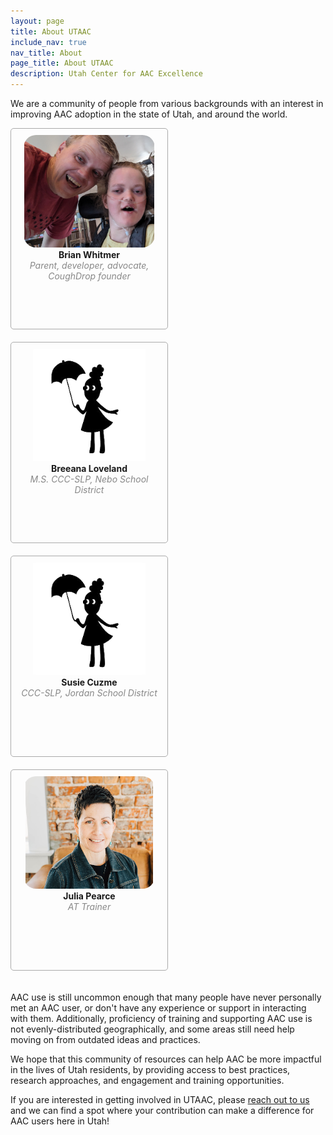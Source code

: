 ```yaml
---
layout: page
title: About UTAAC
include_nav: true
nav_title: About
page_title: About UTAAC
description: Utah Center for AAC Excellence
---
```

<style>
  .person {
    float: left;
    width: 230px;
    height: 300px;
    border: 1px solid #aaa;
    border-radius: 5px;
    padding: 10px;
    text-align: center;
    margin-right: 20px;
    margin-bottom: 20px;
  }
  .person img {
    width: 210px;
    height: 180px;
    object-fit: contain;
    object-position: center;
    border-radius: 20px;
  }
  .person .name {
    font-weight: bold;
  }
  .person .bio {
    font-style: italic;
    font-size: 14px;
    line-height: 17px;
    color: #888;
  }
	@media (max-width: 800px) {
    .person {
      width: 100%;
      height: 300px;
    }
    .person img {
      width: 100%;
    }
  }
</style>

We are a community of people from various backgrounds with an interest in improving AAC adoption in the state of Utah, and around the world.

<div class='person'>
  <img src="/images/bwhitmer.png" />
  <div class='name'>Brian Whitmer</div>
  <div class='bio'>Parent, developer, advocate, CoughDrop founder
  </div>
</div>
<div class='person'>
  <img src="/images/silhouette.png" />
  <div class='name'>Breeana Loveland</div>
  <div class='bio'>M.S. CCC-SLP, Nebo School District
  </div>
</div>
<div class='person'>
  <img src="/images/silhouette.png" />
  <div class='name'>Susie Cuzme</div>
  <div class='bio'>CCC-SLP, Jordan School District
  </div>
</div>
<div class='person'>
  <img src="/images/jpearce.png" />
  <div class='name'>Julia Pearce</div>
  <div class='bio'>AT Trainer
  </div>
</div>
<div style='clear: both;'></div>

AAC use is still uncommon enough that many people have never personally met an AAC user, or don't have any experience or support in interacting with them. Additionally, proficiency of training and supporting AAC use is not evenly-distributed geographically, and some areas still need help moving on from outdated ideas and practices.

We hope that this community of resources can help AAC be more impactful in the lives of Utah residents, by providing access to best practices, research approaches, and engagement and training opportunities.

If you are interested in getting involved in UTAAC, please <a href="mailto:utahaaccenterofexcellence@gmail.com">reach out to us</a> and we can find a spot where your contribution can make a difference for AAC users here in Utah!